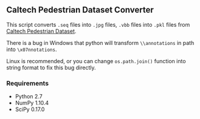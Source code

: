 ## Caltech Pedestrian Dataset Converter

This script converts `.seq` files into `.jpg` files, `.vbb` files into `.pkl` files from [Caltech Pedestrian Dataset](http://www.vision.caltech.edu/Image_Datasets/CaltechPedestrians/).

There is a bug in Windows that python will transform `\\annotations` in path into `\x07nnotations`.

Linux is recommended, or you can change `os.path.join()` function into string format to fix this bug directly.

### Requirements
- Python 2.7
- NumPy 1.10.4
- SciPy 0.17.0
